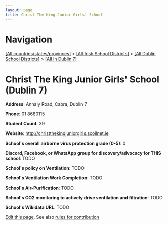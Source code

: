 ```yaml
---
layout: page
title: Christ The King Junior Girls' School
---
```

# Navigation

[[All countries/states/provinces]](../../../..) > [[All Irish School Districts]](../../..) > [[All Dublin School Districts]](../..) > [[All In Dublin 7]](..)

# Christ The King Junior Girls' School (Dublin 7)

**Address**: Annaly Road, Cabra, Dublin 7

**Phone**: 01 8680115

**Student Count**: 39

**Website**: <http://christthekingjuniorgirls.scoilnet.ie>

**School's overall airborne virus protection grade (0-5)**: 0

**Discord, Facebook, or WhatsApp group for discovery/advocacy for THIS school**: TODO

**School's policy on Ventilation**: TODO

**School's Ventilation Work Completion**: TODO

**School's Air-Purification**: TODO

**School's CO2 monitoring to actively drive ventilation and filtration**: TODO

**School's Wikidata URL**: TODO


[Edit this page](https://github.com/ventilate-schools/Ireland/edit/main/./Dublin_7/Christ_The_King_Junior_Girls'_School.md). See also [rules for contribution](../../../contribution-rules/)